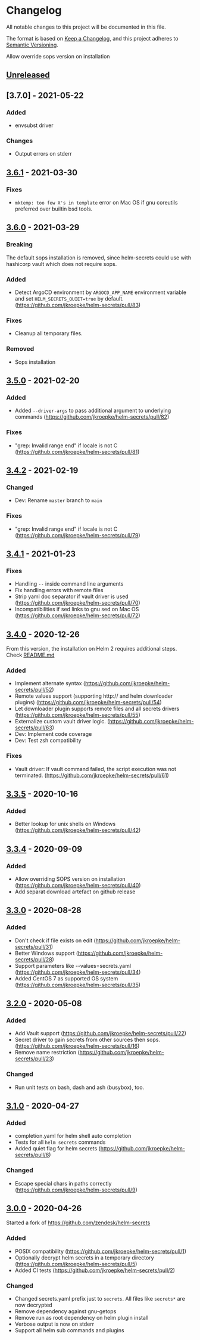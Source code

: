 # Changelog
All notable changes to this project will be documented in this file.

The format is based on [Keep a Changelog](https://keepachangelog.com/en/1.0.0/),
and this project adheres to [Semantic Versioning](https://semver.org/spec/v2.0.0.html).

Allow override sops version on installation

## [Unreleased]

## [3.7.0] - 2021-05-22

### Added
- envsubst driver

### Changes
- Output errors on stderr

## [3.6.1] - 2021-03-30

### Fixes
- `mktemp: too few X's in template` error on Mac OS if gnu coreutils preferred over builtin bsd tools.

## [3.6.0] - 2021-03-29

### Breaking
The default sops installation is removed, since helm-secrets could use with hashicorp vault which does not require sops.

### Added
- Detect ArgoCD environment by `ARGOCD_APP_NAME` environment variable and set `HELM_SECRETS_QUIET=true` by default. (https://github.com/jkroepke/helm-secrets/pull/83)

### Fixes
- Cleanup all temporary files.

### Removed
- Sops installation

## [3.5.0] - 2021-02-20

### Added
- Added `--driver-args` to pass additional argument to underlying commands (https://github.com/jkroepke/helm-secrets/pull/82)

### Fixes
- "grep: Invalid range end" if locale is not C (https://github.com/jkroepke/helm-secrets/pull/81)

## [3.4.2] - 2021-02-19

### Changed
- Dev: Rename `master` branch to `main`

### Fixes
- "grep: Invalid range end" if locale is not C (https://github.com/jkroepke/helm-secrets/pull/79)

## [3.4.1] - 2021-01-23

### Fixes
- Handling `--` inside command line arguments
- Fix handling errors with remote files
- Strip yaml doc separator if vault driver is used (https://github.com/jkroepke/helm-secrets/pull/70)
- Incompatibilities if sed links to gnu sed on Mac OS (https://github.com/jkroepke/helm-secrets/pull/72)

## [3.4.0] - 2020-12-26

From this version, the installation on Helm 2 requires additional steps.
Check [README.md](README.md#installation-on-helm-2) 

### Added
- Implement alternate syntax (https://github.com/jkroepke/helm-secrets/pull/52)
- Remote values support (supporting http:// and helm downloader plugins) (https://github.com/jkroepke/helm-secrets/pull/54)
- Let downloader plugin supports remote files and all secrets drivers (https://github.com/jkroepke/helm-secrets/pull/55)
- Externalize custom vault driver logic. (https://github.com/jkroepke/helm-secrets/pull/63)
- Dev: Implement code coverage
- Dev: Test zsh compatibility

### Fixes
- Vault driver: If vault command failed, the script execution was not terminated. (https://github.com/jkroepke/helm-secrets/pull/61)

## [3.3.5] - 2020-10-16

### Added
- Better lookup for unix shells on Windows (https://github.com/jkroepke/helm-secrets/pull/42)

## [3.3.4] - 2020-09-09

### Added
- Allow overriding SOPS version on installation (https://github.com/jkroepke/helm-secrets/pull/40)
- Add separat download artefact on github release

## [3.3.0] - 2020-08-28

### Added
- Don't check if file exists on edit (https://github.com/jkroepke/helm-secrets/pull/31)
- Better Windows support (https://github.com/jkroepke/helm-secrets/pull/28)
- Support parameters like --values=secrets.yaml (https://github.com/jkroepke/helm-secrets/pull/34)
- Added CentOS 7 as supported OS system (https://github.com/jkroepke/helm-secrets/pull/35)

## [3.2.0] - 2020-05-08

### Added
- Add Vault support (https://github.com/jkroepke/helm-secrets/pull/22)
- Secret driver to gain secrets from other sources then sops. (https://github.com/jkroepke/helm-secrets/pull/16)
- Remove name restriction (https://github.com/jkroepke/helm-secrets/pull/23)

### Changed
- Run unit tests on bash, dash and ash (busybox), too.

## [3.1.0] - 2020-04-27

### Added

- completion.yaml for helm shell auto completion
- Tests for all `helm secrets` commands
- Added quiet flag for helm secrets (https://github.com/jkroepke/helm-secrets/pull/8)

### Changed

- Escape special chars in paths correctly (https://github.com/jkroepke/helm-secrets/pull/9)

## [3.0.0] - 2020-04-26

Started a fork of https://github.com/zendesk/helm-secrets

### Added
- POSIX compatibility (https://github.com/jkroepke/helm-secrets/pull/1)
- Optionally decrypt helm secrets in a temporary directory (https://github.com/jkroepke/helm-secrets/pull/5)
- Added CI tests (https://github.com/jkroepke/helm-secrets/pull/2)

### Changed
- Changed secrets.yaml prefix just to `secrets`. All files like `secrets*` are now decrypted
- Remove dependency against gnu-getops
- Remove run as root dependency on helm plugin install
- Verbose output is now on stderr
- Support all helm sub commands and plugins


[Unreleased]: https://github.com/jkroepke/helm-secrets/compare/v3.6.1...HEAD
[3.6.1]: https://github.com/jkroepke/helm-secrets/compare/v3.6.0...v3.6.1
[3.6.0]: https://github.com/jkroepke/helm-secrets/compare/v3.5.0...v3.6.0
[3.5.0]: https://github.com/jkroepke/helm-secrets/compare/v3.4.2...v3.5.0
[3.4.2]: https://github.com/jkroepke/helm-secrets/compare/v3.4.1...v3.4.2
[3.4.1]: https://github.com/jkroepke/helm-secrets/compare/v3.4.0...v3.4.1
[3.4.0]: https://github.com/jkroepke/helm-secrets/compare/v3.3.5...v3.4.0
[3.3.5]: https://github.com/jkroepke/helm-secrets/compare/v3.3.4...v3.3.5
[3.3.4]: https://github.com/jkroepke/helm-secrets/compare/v3.3.0...v3.3.4
[3.3.0]: https://github.com/jkroepke/helm-secrets/compare/v3.2.0...v3.3.0
[3.2.0]: https://github.com/jkroepke/helm-secrets/compare/v3.1.0...v3.2.0
[3.1.0]: https://github.com/jkroepke/helm-secrets/compare/v3.0.0...v3.1.0
[3.0.0]: https://github.com/jkroepke/helm-secrets/compare/5f91bdf...v3.0.0

